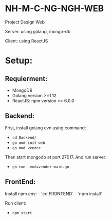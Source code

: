 # NH-M-C-NG-NGH-WEB
Project Design Web

Server: using golang, mongo-db

Client: using ReactJS

<H1>Setup:</H1>
<H2>Requierment: </H2>

- MongoDB
- Golang version >=1.12
- ReactJS: npm version >= 6.0.0

<h2>Backend: </h2>

Frist, install golang evn using command:
- `cd Backend/`
- `go mod init web `
- `go mod vendor`

Then start mongodb at port 27017. And run server:
- `go run -mod=vendor main.go`

<h2>FrontEnd: </h2>
Install npm env:
- `cd FRONTEND`
- `npm install`

Run client:
-   `npm start`